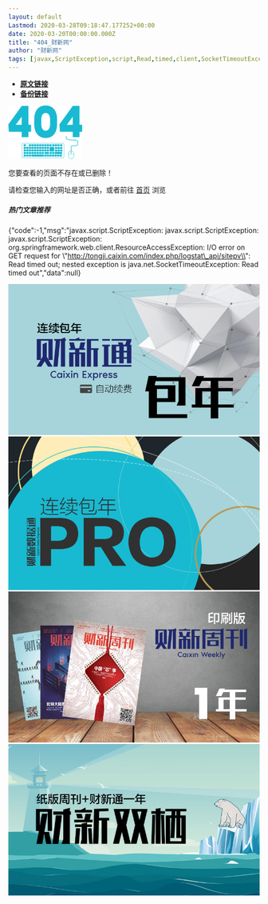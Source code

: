 ```yaml
---
layout: default
Lastmod: 2020-03-28T09:18:47.177252+00:00
date: 2020-03-20T00:00:00.000Z
title: "404_财新网"
author: "财新网"
tags: [javax,ScriptException,script,Read,timed,client,SocketTimeoutException,api]
---
```


* [**原文链接**](http://www.caixin.com/2020-03-20/101531330.html)
* [**备份链接**](http://archive.ph/wTJ4j)


![](/images/post/4f4adcbf8c6f66dcfc8a3282ac2bf10a.png)

您要查看的页面不存在或已删除！

请检查您输入的网址是否正确，或者前往 [首页](http://www.caixin.com/) 浏览

##### 热门文章推荐

{"code":-1,"msg":"javax.script.ScriptException: javax.script.ScriptException: javax.script.ScriptException: org.springframework.web.client.ResourceAccessException: I/O error on GET request for \\"http://tongji.caixin.com/index.php/logstat\_api/sitepv\\": Read timed out; nested exception is java.net.SocketTimeoutException: Read timed out","data":null}

[![404](/images/post/ddc3f7bdeaafb928cf4f72e0775ac996.png)](//mall.caixin.com/mall/web/product/product.html?id=733&channelSource=404) [![404](/images/post/b472ea9521ab35dffcdbb2ce28858cfe.jpg)](//mall.caixin.com/mall/web/product/product.html?id=615&channelSource=404) [![404](/images/post/a0e2249d719d8cf552638a0c1ade8adf.jpg)](//mall.caixin.com/mall/web/product/product.html?id=435&channelSource=404) [![404](/images/post/f4752490c395378693b4e2469cb769b7.jpg)](//mall.caixin.com/mall/web/product/product.html?id=666&channelSource=404)

